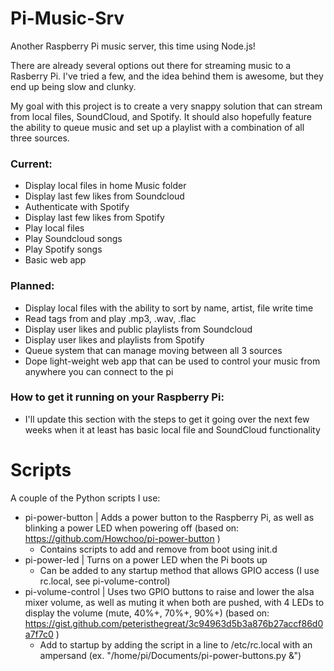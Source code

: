 # Pi-Music-Srv
Another Raspberry Pi music server, this time using Node.js!


There are already several options out there for streaming music to a Rasberry Pi.  I've tried a few, and the idea behind them is awesome, but they end up being slow and clunky.

My goal with this project is to create a very snappy solution that can stream from local files, SoundCloud, and Spotify.  It should also hopefully feature the ability to queue music and set up a playlist with a combination of all three sources.


### Current:
 - Display local files in home Music folder
 - Display last few likes from Soundcloud
 - Authenticate with Spotify
 - Display last few likes from Spotify
 - Play local files
 - Play Soundcloud songs
 - Play Spotify songs
 - Basic web app

### Planned:
 - Display local files with the ability to sort by name, artist, file write time
 - Read tags from and play .mp3, .wav, .flac
 - Display user likes and public playlists from Soundcloud
 - Display user likes and playlists from Spotify
 - Queue system that can manage moving between all 3 sources
 - Dope light-weight web app that can be used to control your music from anywhere you can connect to the pi

### How to get it running on your Raspberry Pi:
 - I'll update this section with the steps to get it going over the next few weeks when it at least has basic local file and SoundCloud functionality


# Scripts
A couple of the Python scripts I use:
 - pi-power-button | Adds a power button to the Raspberry Pi, as well as blinking a power LED when powering off (based on: https://github.com/Howchoo/pi-power-button )
     - Contains scripts to add and remove from boot using init.d
 - pi-power-led | Turns on a power LED when the Pi boots up
     - Can be added to any startup method that allows GPIO access (I use rc.local, see pi-volume-control)
 - pi-volume-control | Uses two GPIO buttons to raise and lower the alsa mixer volume, as well as muting it when both are pushed, with 4 LEDs to display the volume (mute, 40%+, 70%+, 90%+) (based on: https://gist.github.com/peteristhegreat/3c94963d5b3a876b27accf86d0a7f7c0 )
     - Add to startup by adding the script in a line to /etc/rc.local with an ampersand (ex. "/home/pi/Documents/pi-power-buttons.py &")
